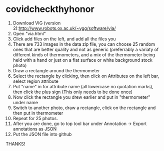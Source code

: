 # covidcheckthyhonor

1. Download VIG (version 2):http://www.robots.ox.ac.uk/~vgg/software/via/
2. Open "via.html"
3. Click add files on the left, and add all the files you
4. There are 733 images in the data zip file, you can choose 25 random ones that are better quality and not as generic (preferrably a variaty of different kinds of thermometers, and a mix of the thermometer being held with a hand or just on a flat surface or white background stock photo)
5. Draw a rectangle around the thermometer
6. Select the rectangle by clicking, then click on Attributes on the left bar, select region attribute
7. Put "name" in for attribute name (all lowercase no quotation marks), then click the plus sign (This only needs to be done once)
8. Now click the rectangle you drew earlier and put in "thermometer" under name
9. Switch to another photo, draw a rectangle, click on the rectangle and then put in thermometer
10. Repeat for 25 photos.
11. After you are done, go to top tool bar under Annotation -> Export annotations as JSON
12. Put the JSON file into github

THANKS!
